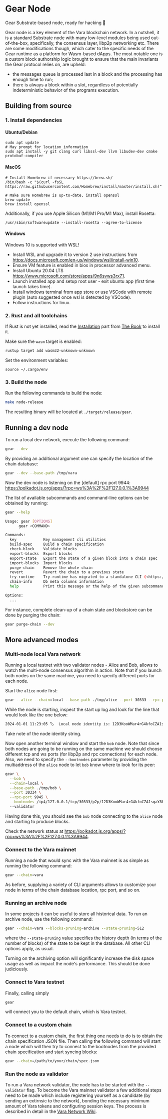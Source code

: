 # Gear Node

Gear Substrate-based node, ready for hacking :rocket:

Gear node is a key element of the Vara blockchain network. In a nutshell, it is a standard Substrate node with many low-level modules being used out-of-the-box, specifically, the consensus layer, libp2p networking etc. There are some modifications though, which cater to the specific needs of the Gear runtime as a platform for Wasm-based dApps. The most notable one is a custom block authorship logic brought to ensure that the main invariants the Gear protocol relies on, are upheld:
- the messages queue is processed last in a block and the processing has enough time to run;
- there is always a block within a slot, regardless of potentially indeterministic behavior of the programs execution.

## Building from source

### 1. Install dependencies

#### Ubuntu/Debian
```
sudo apt update
# May prompt for location information
sudo apt install -y git clang curl libssl-dev llvm libudev-dev cmake protobuf-compiler
```

#### MacOS
```
# Install Homebrew if necessary https://brew.sh/
/bin/bash -c "$(curl -fsSL https://raw.githubusercontent.com/Homebrew/install/master/install.sh)"

# Make sure Homebrew is up-to-date, install openssl
brew update
brew install openssl
```

Additionally, if you use Apple Silicon (M1/M1 Pro/M1 Max), install Rosetta:
```
/usr/sbin/softwareupdate --install-rosetta --agree-to-license
```

#### Windows

Windows 10 is supported with WSL!

- Install WSL and upgrade it to version 2 use instructions from https://docs.microsoft.com/en-us/windows/wsl/install-win10.
- Ensure VM feature is enabled in bios in processor advanced menu.
- Install Ubuntu 20.04 LTS https://www.microsoft.com/store/apps/9n6svws3rx71.
- Launch installed app and setup root user - exit ubuntu app (first time launch takes time).
- Install windows terminal from app store or use VSCode with remote plugin (auto suggested once wsl is detected by VSCode).
- Follow instructions for linux.

### 2. Rust and all toolchains

If Rust is not yet installed, read the [Installation](https://doc.rust-lang.org/book/ch01-01-installation.html) part from [The Book](https://doc.rust-lang.org/book/index.html) to install it.

Make sure the `wasm` target is enabled:
```bash
rustup target add wasm32-unknown-unknown
```

Set the environment variables:
```
source ~/.cargo/env
```

### 3. Build the node

Run the following commands to build the node:
```bash
make node-release
```

The resulting binary will be located at `./target/release/gear`.

## Running a dev node

To run a local dev network, execute the following command:

  ```bash
  gear --dev
  ```

By providing an additional argument one can specify the location of the chain database:
  
  ```bash
  gear --dev --base-path /tmp/vara
  ```

Now the dev node is listening on the [default] rpc port 9944: https://polkadot.js.org/apps/?rpc=ws%3A%2F%2F127.0.0.1%3A9944

The list of available subcommands and command-line options can be obtained by running:

  ```bash
  gear --help

  Usage: gear [OPTIONS]
        gear <COMMAND>

  Commands:
    key            Key management cli utilities
    build-spec     Build a chain specification
    check-block    Validate blocks
    export-blocks  Export blocks
    export-state   Export the state of a given block into a chain spec
    import-blocks  Import blocks
    purge-chain    Remove the whole chain
    revert         Revert the chain to a previous state
    try-runtime    Try-runtime has migrated to a standalone CLI (<https://github.com/paritytech/try-runtime-cli>). The subcommand exists as a stub and deprecation notice. It will be removed entirely some time after January 2024
    chain-info     Db meta columns information
    help           Print this message or the help of the given subcommand(s)

  Options:
    ...
  ```
For instance, complete clean-up of a chain state and blockstore can be done by purging the chain:

  ```bash
  gear purge-chain --dev
  ```

## More advanced modes

### Multi-node local Vara network

Running a local testnet with two validator nodes - Alice and Bob, allows to watch the multi-node consensus algorithm in action.
Note that if you launch both nodes on the same machine, you need to specify different ports for each node.

Start the `alice` node first:

  ```bash
  gear --alice --chain=local --base-path ./tmp/alice --port 30333 --rpc-port 9944 --validator
  ```

While the node is starting, inspect the start up log and look for the line that would look like the one below:

  ```bash
  2024-01-01 11:23:05 🏷  Local node identity is: 12D3KooWMar4rG4kfoCZA1sqaY8FqtPDgpBPfDnQ7Md9x6Sdkgw5
  ```
Take note of the node identity string.

Now open another terminal window and start the `bob` node. Note that since both nodes are going to be running on the same machine we should choose different tcp and ws ports (for libp2p and rpc connections) for each node.
Also, we need to specify the `--bootnodes` parameter by providing the multiaddress of the `alice` node to let `bob` know where to look for its peer:

  ```bash
  gear \
    --bob \
    --chain=local \
    --base-path ./tmp/bob \
    --port 30334 \
    --rpc-port 9945 \
    --bootnodes /ip4/127.0.0.1/tcp/30333/p2p/12D3KooWMar4rG4kfoCZA1sqaY8FqtPDgpBPfDnQ7Md9x6Sdkgw5
    --validator
  ```

Having done this, you should see the `bob` node connecting to the `alice` node and starting to produce blocks.

Check the network status at https://polkadot.js.org/apps/?rpc=ws%3A%2F%2F127.0.0.1%3A9944.

### Connect to the Vara mainnet

Running a node that would sync with the Vara mainnet is as simple as running the following command:

  ```bash
  gear --chain=vara
  ```

As before, supplying a variety of CLI arguments allows to customize your node in terms of the chain database location, rpc port, and so on.

### Running an archive node

In some projects it can be useful to store all historical data. To run an archive node, use the following command:

  ```bash
  gear --chain=vara --blocks-pruning=archive --state-pruning=512
  ```
where the `--state-pruning` value specifies the history depth (in terms of the number of blocks) of the state to be kept in the database. All other CLI options apply, as usual.

Turning on the archiving option will significantly increase the disk space usage as well as impact the node's performance. This should be done judiciously.

### Connect to Vara testnet

Finally, calling simply
  
  ```bash
  gear
  ```
will connect you to the default chain, which is Vara testnet.

### Connect to a custom chain

To connect to a custom chain, the first thing one needs to do is to obtain the chain specification JSON file. Then calling the following command will start a node which will then try to connect to the bootnodes from the provided chain specification and start syncing blocks:

  ```bash
  gear --chain=/path/to/your/chain/spec.json
  ```

### Run the node as validator

To run a Vara network validator, the node has to be started with the `--validator` flag. To become the Vara mainnet validator a few additional steps need to be made which include registering yourself as a candidate (by sending an extirnsic to the network), bonding the necessary minimum amount of Vara tokens and configuring session keys. The process is described in detail in the [Vara Network Wiki](https://wiki.vara.network/docs/staking/validate/).
